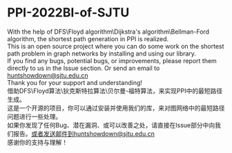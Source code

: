 # PPI-2022BI-of-SJTU
With the help of DFS\Floyd algorithm\Dijkstra's algorithm\Bellman-Ford algorithm, the shortest path generation in PPI is realized.  
This is an open source project where you can do some work on the shortest path problem in graph networks by installing and using our library.  
If you find any bugs, potential bugs, or improvements, please report them directly to us in the Issue section. Or send an email to  huntshowdown@sjtu.edu.cn  
Thank you for your support and understanding!  
借助DFS\Floyd算法\狄克斯特拉算法\贝尔曼-福特算法，来实现PPI中的最短路径生成。  
这是一个开源的项目，你可以通过安装并使用我们的库，来对图网络中的最短路径问题进行一些处理。  
如果你发现了任何Bug、潜在漏洞、或可以改善之处，请直接在Issue部分中向我们报告。或者发送邮件到huntshowdown@sjtu.edu.cn  
感谢你的支持与理解！
